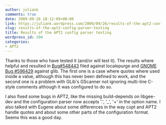```yaml
---
author: juliank
comments: true
date: 2009-09-26 18:12:09+00:00
link: https://juliank.wordpress.com/2009/09/26/results-of-the-apt2-config-parser-testing/
slug: results-of-the-apt2-config-parser-testing
title: Results of the APT2 config parser testing
wordpress_id: 294
categories:
- APT2
---
```


Thanks to those who have tested it (and/or will test it). The results where helpful and resulted in [Bug#548443](http://bugs.debian.org/cgi-bin/bugreport.cgi?bug=548443) filed against localepurge and [GNOME Bug #596429](https://bugzilla.gnome.org/show_bug.cgi?id=596429) against glib. The first one is a case where quotes where used inside a value, although this has never been defined to work, and the second one is a problem with GLib's GScanner not ignoring multi-line C-style comments although it was configured to do so.

I also fixed some bugs in APT2, like the missing build-depends on libgee-dev and the configuration parser now accepts '.', '_', '+' in the option name. I also talked with Eugene about some differences in the way cupt and APT2 handle quotes and about some other parts of the configuration format. Seems this was a good day.
